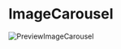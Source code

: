 # ImageCarousel

![PreviewImageCarousel](https://user-images.githubusercontent.com/127990298/232617294-fbc28793-f72d-412f-967c-bf7c14322483.jpg)
